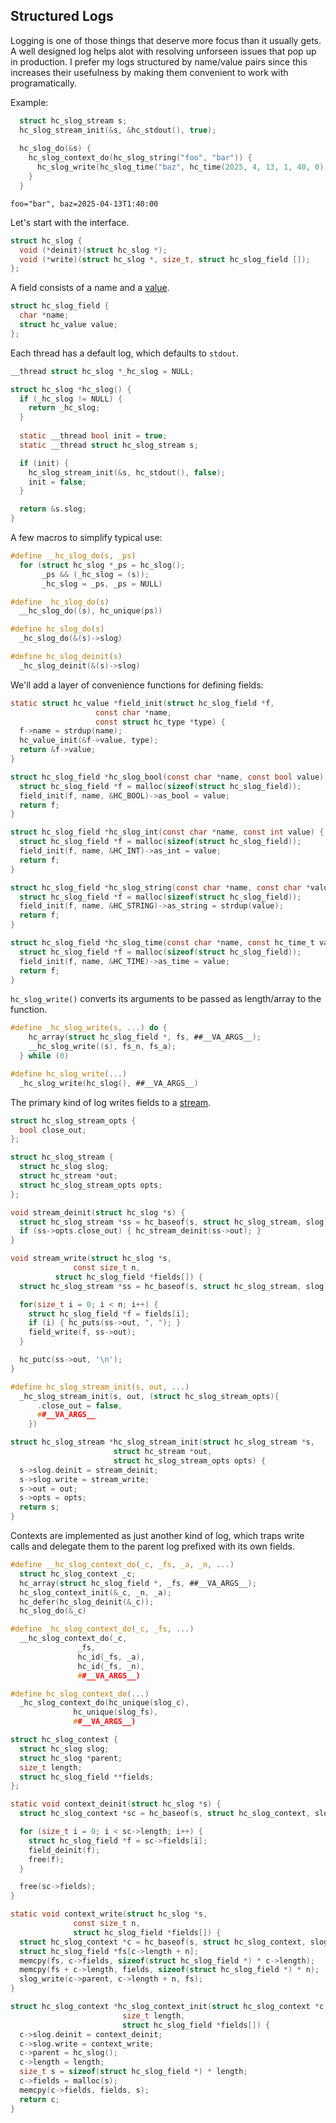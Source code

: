 ## Structured Logs
Logging is one of those things that deserve more focus than it usually gets. A well designed log helps alot with resolving unforseen issues that pop up in production. I prefer my logs structured by name/value pairs since this increases their usefulness by making them convenient to work with programatically.

Example:
```C
  struct hc_slog_stream s;
  hc_slog_stream_init(&s, &hc_stdout(), true);
  
  hc_slog_do(&s) {
    hc_slog_context_do(hc_slog_string("foo", "bar")) {
      hc_slog_write(hc_slog_time("baz", hc_time(2025, 4, 13, 1, 40, 0)));
    }
  }
```
```
foo="bar", baz=2025-04-13T1:40:00
```

Let's start with the interface.

```C
struct hc_slog {
  void (*deinit)(struct hc_slog *);
  void (*write)(struct hc_slog *, size_t, struct hc_slog_field []);
};
```

A field consists of a name and a [value](https://github.com/codr7/hacktical-c/tree/main/reflect).

```C
struct hc_slog_field {
  char *name;
  struct hc_value value;
};
```

Each thread has a default log, which defaults to `stdout`.

```C
__thread struct hc_slog *_hc_slog = NULL;

struct hc_slog *hc_slog() {
  if (_hc_slog != NULL) {
    return _hc_slog;
  }
  
  static __thread bool init = true;
  static __thread struct hc_slog_stream s;

  if (init) {
    hc_slog_stream_init(&s, hc_stdout(), false);
    init = false;
  }

  return &s.slog;
}
```

A few macros to simplify typical use:

```C
#define __hc_slog_do(s, _ps)			
  for (struct hc_slog *_ps = hc_slog();		
       _ps && (_hc_slog = (s));			
       _hc_slog = _ps, _ps = NULL)

#define _hc_slog_do(s)				
  __hc_slog_do((s), hc_unique(ps))

#define hc_slog_do(s)				
  _hc_slog_do(&(s)->slog)

#define hc_slog_deinit(s)			
  _hc_slog_deinit(&(s)->slog)
```

We'll add a layer of convenience functions for defining fields:

```C
static struct hc_value *field_init(struct hc_slog_field *f,
				   const char *name,
				   const struct hc_type *type) {
  f->name = strdup(name);
  hc_value_init(&f->value, type);
  return &f->value;
}

struct hc_slog_field *hc_slog_bool(const char *name, const bool value) {
  struct hc_slog_field *f = malloc(sizeof(struct hc_slog_field));
  field_init(f, name, &HC_BOOL)->as_bool = value;
  return f;
}

struct hc_slog_field *hc_slog_int(const char *name, const int value) {
  struct hc_slog_field *f = malloc(sizeof(struct hc_slog_field));
  field_init(f, name, &HC_INT)->as_int = value;
  return f;
}

struct hc_slog_field *hc_slog_string(const char *name, const char *value) {
  struct hc_slog_field *f = malloc(sizeof(struct hc_slog_field));
  field_init(f, name, &HC_STRING)->as_string = strdup(value);
  return f;
}

struct hc_slog_field *hc_slog_time(const char *name, const hc_time_t value) {
  struct hc_slog_field *f = malloc(sizeof(struct hc_slog_field));
  field_init(f, name, &HC_TIME)->as_time = value;
  return f;
}
```

`hc_slog_write()` converts its arguments to be passed as length/array to the function.

```C
#define _hc_slog_write(s, ...) do {				
    hc_array(struct hc_slog_field *, fs, ##__VA_ARGS__);	
    __hc_slog_write((s), fs_n, fs_a);				
  } while (0)

#define hc_slog_write(...)			
  _hc_slog_write(hc_slog(), ##__VA_ARGS__)
```

The primary kind of log writes fields to a [stream](https://github.com/codr7/hacktical-c/tree/main/stream1).

```C
struct hc_slog_stream_opts {
  bool close_out;
};

struct hc_slog_stream {
  struct hc_slog slog;
  struct hc_stream *out;
  struct hc_slog_stream_opts opts;
};

void stream_deinit(struct hc_slog *s) {
  struct hc_slog_stream *ss = hc_baseof(s, struct hc_slog_stream, slog);
  if (ss->opts.close_out) { hc_stream_deinit(ss->out); }
}

void stream_write(struct hc_slog *s,
	          const size_t n,
		  struct hc_slog_field *fields[]) {
  struct hc_slog_stream *ss = hc_baseof(s, struct hc_slog_stream, slog);

  for(size_t i = 0; i < n; i++) {
    struct hc_slog_field *f = fields[i];
    if (i) { hc_puts(ss->out, ", "); }
    field_write(f, ss->out);
  }

  hc_putc(ss->out, '\n');
}

#define hc_slog_stream_init(s, out, ...)				
  _hc_slog_stream_init(s, out, (struct hc_slog_stream_opts){		
      .close_out = false,						
      ##__VA_ARGS__							
    })

struct hc_slog_stream *hc_slog_stream_init(struct hc_slog_stream *s,
					   struct hc_stream *out,
					   struct hc_slog_stream_opts opts) {
  s->slog.deinit = stream_deinit;
  s->slog.write = stream_write;
  s->out = out;
  s->opts = opts;
  return s;
}
```

Contexts are implemented as just another kind of log, which traps write calls and delegate them to the parent log prefixed with its own fields.

```C
#define __hc_slog_context_do(_c, _fs, _a, _n, ...)			
  struct hc_slog_context _c;						
  hc_array(struct hc_slog_field *, _fs, ##__VA_ARGS__);			
  hc_slog_context_init(&_c, _n, _a);					
  hc_defer(hc_slog_deinit(&_c));					
  hc_slog_do(&_c)

#define _hc_slog_context_do(_c, _fs, ...)	
  __hc_slog_context_do(_c,		
		       _fs,			
		       hc_id(_fs, _a),		
		       hc_id(_fs, _n),		
		       ##__VA_ARGS__)

#define hc_slog_context_do(...)			
  _hc_slog_context_do(hc_unique(slog_c),
		      hc_unique(slog_fs),
		      ##__VA_ARGS__)

struct hc_slog_context {
  struct hc_slog slog;
  struct hc_slog *parent;
  size_t length;
  struct hc_slog_field **fields;
};

static void context_deinit(struct hc_slog *s) {
  struct hc_slog_context *sc = hc_baseof(s, struct hc_slog_context, slog);

  for (size_t i = 0; i < sc->length; i++) {
    struct hc_slog_field *f = sc->fields[i];
    field_deinit(f);
    free(f);
  }

  free(sc->fields);
}

static void context_write(struct hc_slog *s,
			  const size_t n,
			  struct hc_slog_field *fields[]) {
  struct hc_slog_context *c = hc_baseof(s, struct hc_slog_context, slog);
  struct hc_slog_field *fs[c->length + n];
  memcpy(fs, c->fields, sizeof(struct hc_slog_field *) * c->length);
  memcpy(fs + c->length, fields, sizeof(struct hc_slog_field *) * n);
  slog_write(c->parent, c->length + n, fs);
}

struct hc_slog_context *hc_slog_context_init(struct hc_slog_context *c,
					     size_t length,
					     struct hc_slog_field *fields[]) {
  c->slog.deinit = context_deinit;
  c->slog.write = context_write;
  c->parent = hc_slog();
  c->length = length;
  size_t s = sizeof(struct hc_slog_field *) * length;
  c->fields = malloc(s);
  memcpy(c->fields, fields, s);
  return c;
}
```